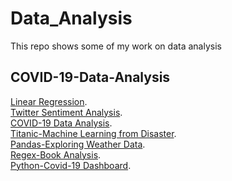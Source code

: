 # Data_Analysis
This repo shows some of my work on data analysis

## COVID-19-Data-Analysis
[Linear Regression](https://github.com/Xinan15/Linear-Regression/tree/master).
<br>
[Twitter Sentiment Analysis](https://github.com/Xinan15/Linear-Regression/tree/master).
<br>
[COVID-19 Data Analysis](https://github.com/Xinan15/COVID-19-Data-Analysis).
<br>
[Titanic-Machine Learning from Disaster](https://github.com/Xinan15/Titanic-Machine-Learning-from-Disaster).
<br>
[Pandas-Exploring Weather Data](https://github.com/Xinan15/Pandas--Exploring-Weather-Data).
<br>
[Regex-Book Analysis](https://github.com/Xinan15/Regex--Book-Analysis).
<br>
[Python-Covid-19 Dashboard](https://github.com/Xinan15/Python--Covid-19-Dashboard).
<br>
